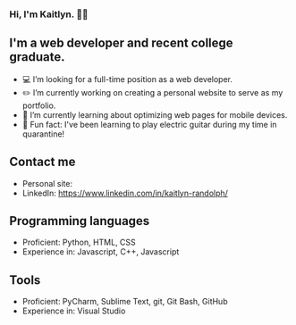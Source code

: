 ### Hi, I'm Kaitlyn. 👩‍💻

## I'm a web developer and recent college graduate.
- 💻 I’m looking for a full-time position as a web developer.
- ✏️ I’m currently working on creating a personal website to serve as my portfolio.
- 📱 I’m currently learning about optimizing web pages for mobile devices.
- 🎸 Fun fact: I've been learning to play electric guitar during my time in quarantine!

## Contact me
- Personal site:
- LinkedIn: https://www.linkedin.com/in/kaitlyn-randolph/

## Programming languages
- Proficient: Python, HTML, CSS
- Experience in: Javascript, C++, Javascript

## Tools
- Proficient: PyCharm, Sublime Text, git, Git Bash, GitHub
- Experience in: Visual Studio
